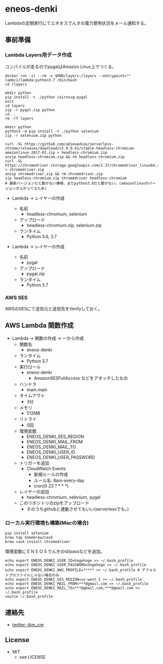 eneos-denki
============================

Lambdaの定期実行にてエネオスでんきの電力使用状況をメール通知する。

## 事前準備

### Lambda Layers用データ作成

コンパイルが走るのでpygalはAmazon Linux上でつくる。

```
docker run -it --rm -v $PWD/layers:/layers --entrypoint="" lambci/lambda:python3.7 /bin/bash
cd /layers

mkdir python
pip install -t ./python cairosvg pygal
exit
cd layers
zip -r pygal.zip python
cd ..
rm -rf layers

mkdir python
python3 -m pip install -t ./python selenium
zip -r selenium.zip python

curl -SL https://github.com/adieuadieu/serverless-chrome/releases/download/v1.0.0-41/stable-headless-chromium-amazonlinux-2017-03.zip > headless-chromium.zip
unzip headless-chromium.zip && rm headless-chromium.zip
curl -SL https://chromedriver.storage.googleapis.com/2.37/chromedriver_linux64.zip > chromedriver.zip
unzip chromedriver.zip && rm chromedriver.zip
zip headless-chromium.zip chromedriver headless-chromium
# 最新バージョンだと動かない模様、またpython3.8だと動かない。(amazonlinuxのバージョンが上がってるため)
```

* Lambda -> レイヤーの作成
    - 名前
        - headless-chromium, selenium
    - アップロード
        - headless-chromium.zip, selenium.zip
    - ランタイム
        - Python 3.6, 3.7

* Lambda -> レイヤーの作成
    - 名前
        - pygal
    - アップロード
        - pygal.zip
    - ランタイム
        - Python 3.7

### AWS SES

AWSのSESにて送信元と送信先をVerifyしておく。

## AWS Lambda 関数作成

* Lambda -> 関数の作成 -> 一から作成
    - 関数名
        - eneos-denki
    - ランタイム
        - Python 3.7
    - 実行ロール
        - eneos-denki
            - AmazonSESFullAccess などをアタッチしたもの
    - ハンドラ
        - main.main
    - タイムアウト
        - 3分
    - メモリ
        - 512MB
    - リトライ
        - 0回
    - 環境変数
        - ENEOS_DENKI_SES_REGION
        - ENEOS_DENKI_MAIL_FROM
        - ENEOS_DENKI_MAIL_TO
        - ENEOS_DENKI_USER_ID
        - ENEOS_DENKI_USER_PASSWORD
    - トリガーを追加
        - CloudWatch Events
            - 新規ルールの作成
            - ルール名: 8am-every-day
            - cron(0 23 ? * * *)
    - レイヤーの追加
        - headless-chromium, selenium, pygal
    - このリポジトリのzipをアップロード
        - そのうちgithubと連動させてもいい(serverlessでも。)


### ローカル実行環境も構築(Macの場合)

```
pip install selenium
brew tap homebrew/cask
brew cask install chromedriver
```

環境変数にＥＮＥＯＳでんきのid/passなどを追加。

```
echo export ENEOS_DENKI_USER_ID=hogehoge >> ~/.bash_profile
echo export ENEOS_DENKI_USER_PASSWORD=hogehoge >> ~/.bash_profile
echo export ENEOS_DENKI_AWS_PROFILE=***** >> ~/.bash_profile # デフォルトプロファイルじゃない場合のみ
echo export ENEOS_DENKI_SES_REGION=us-west-2 >> ~/.bash_profile
echo export ENEOS_DENKI_MAIL_FROM=***@gmail.com >> ~/.bash_profile
echo export ENEOS_DENKI_MAIL_TO=***@gmail.com,***@gmail.com >> ~/.bash_profile
source ~/.bash_profile
```

## 連絡先

* [twitter: @m_cre](https://twitter.com/m_cre)

## License

* MIT
  + see LICENSE